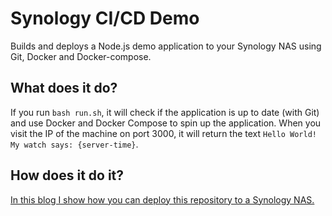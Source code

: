 # Synology CI/CD Demo
Builds and deploys a Node.js demo application to your Synology NAS using Git, Docker and Docker-compose.    

## What does it do?
If you run `bash run.sh`, it will check if the application is up to date (with Git) and use 
Docker and Docker Compose to spin up the application. When you visit the IP of the machine on 
port 3000, it will return the text `Hello World! My watch says: {server-time}`.

## How does it do it?
<a href="https://keestalkstech.com/2019/11/docker-on-synology-from-git-to-running-container-the-easy-way/">In this blog I show how you can deploy this repository to a Synology NAS.</a>
